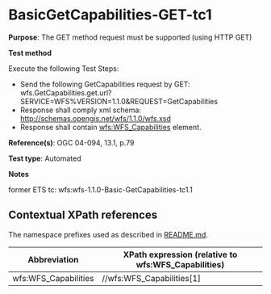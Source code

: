 # BasicGetCapabilities-GET-tc1

**Purpose**: The GET method request must be supported (using HTTP GET)

**Test method**

Execute the following Test Steps:

* Send the following GetCapabilities request by GET: wfs.GetCapabilities.get.url?SERVICE=WFS%VERSION=1.1.0&REQUEST=GetCapabilities
* Response shall comply xml schema: http://schemas.opengis.net/wfs/1.1.0/wfs.xsd
* Response shall contain [wfs:WFS_Capabilities](#wfs:WFS_Capabilities) element.

**Reference(s)**: OGC 04-094, 13.1, p.79

**Test type**: Automated

**Notes**

former ETS tc: wfs:wfs-1.1.0-Basic-GetCapabilities-tc1.1


## Contextual XPath references

The namespace prefixes used as described in [README.md](./README.md#namespaces).

Abbreviation                                   |  XPath expression (relative to wfs:WFS_Capabilities)
-----------------------------------------------| -------------------------------------------------------------------------
wfs:WFS_Capabilities <a name="wfs:WFS_Capabilities"></a>   | //wfs:WFS_Capabilities[1]

